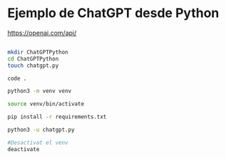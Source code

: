 # Ejemplo de ChatGPT desde Python

https://openai.com/api/


```bash

mkdir ChatGPTPython
cd ChatGPTPython
touch chatgpt.py

code .

python3 -m venv venv   

source venv/bin/activate

pip install -r requirements.txt 

python3 -u chatgpt.py

#Desactivat el venv
deactivate

```